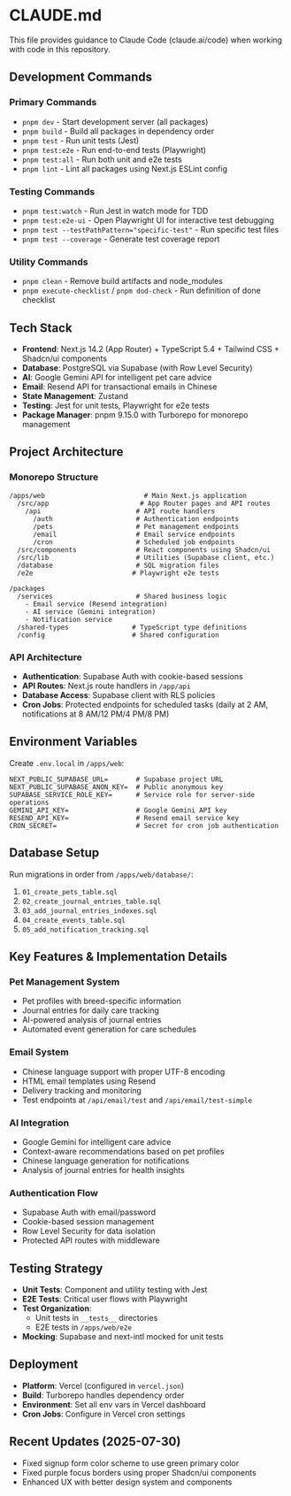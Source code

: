 # CLAUDE.md

This file provides guidance to Claude Code (claude.ai/code) when working with code in this repository.

## Development Commands

### Primary Commands
- `pnpm dev` - Start development server (all packages)
- `pnpm build` - Build all packages in dependency order
- `pnpm test` - Run unit tests (Jest)
- `pnpm test:e2e` - Run end-to-end tests (Playwright)
- `pnpm test:all` - Run both unit and e2e tests
- `pnpm lint` - Lint all packages using Next.js ESLint config

### Testing Commands
- `pnpm test:watch` - Run Jest in watch mode for TDD
- `pnpm test:e2e-ui` - Open Playwright UI for interactive test debugging
- `pnpm test --testPathPattern="specific-test"` - Run specific test files
- `pnpm test --coverage` - Generate test coverage report

### Utility Commands
- `pnpm clean` - Remove build artifacts and node_modules
- `pnpm execute-checklist` / `pnpm dod-check` - Run definition of done checklist

## Tech Stack
- **Frontend**: Next.js 14.2 (App Router) + TypeScript 5.4 + Tailwind CSS + Shadcn/ui components
- **Database**: PostgreSQL via Supabase (with Row Level Security)
- **AI**: Google Gemini API for intelligent pet care advice
- **Email**: Resend API for transactional emails in Chinese
- **State Management**: Zustand
- **Testing**: Jest for unit tests, Playwright for e2e tests
- **Package Manager**: pnpm 9.15.0 with Turborepo for monorepo management

## Project Architecture

### Monorepo Structure
```
/apps/web                         # Main Next.js application
  /src/app                       # App Router pages and API routes
    /api                        # API route handlers
      /auth                     # Authentication endpoints
      /pets                     # Pet management endpoints  
      /email                    # Email service endpoints
      /cron                     # Scheduled job endpoints
  /src/components               # React components using Shadcn/ui
  /src/lib                      # Utilities (Supabase client, etc.)
  /database                     # SQL migration files
  /e2e                         # Playwright e2e tests

/packages
  /services                     # Shared business logic
    - Email service (Resend integration)
    - AI service (Gemini integration)
    - Notification service
  /shared-types                # TypeScript type definitions
  /config                      # Shared configuration
```

### API Architecture
- **Authentication**: Supabase Auth with cookie-based sessions
- **API Routes**: Next.js route handlers in `/app/api`
- **Database Access**: Supabase client with RLS policies
- **Cron Jobs**: Protected endpoints for scheduled tasks (daily at 2 AM, notifications at 8 AM/12 PM/4 PM/8 PM)

## Environment Variables
Create `.env.local` in `/apps/web`:
```
NEXT_PUBLIC_SUPABASE_URL=       # Supabase project URL
NEXT_PUBLIC_SUPABASE_ANON_KEY=  # Public anonymous key
SUPABASE_SERVICE_ROLE_KEY=      # Service role for server-side operations
GEMINI_API_KEY=                 # Google Gemini API key
RESEND_API_KEY=                 # Resend email service key
CRON_SECRET=                    # Secret for cron job authentication
```

## Database Setup
Run migrations in order from `/apps/web/database/`:
1. `01_create_pets_table.sql`
2. `02_create_journal_entries_table.sql`
3. `03_add_journal_entries_indexes.sql`
4. `04_create_events_table.sql`
5. `05_add_notification_tracking.sql`

## Key Features & Implementation Details

### Pet Management System
- Pet profiles with breed-specific information
- Journal entries for daily care tracking
- AI-powered analysis of journal entries
- Automated event generation for care schedules

### Email System
- Chinese language support with proper UTF-8 encoding
- HTML email templates using Resend
- Delivery tracking and monitoring
- Test endpoints at `/api/email/test` and `/api/email/test-simple`

### AI Integration
- Google Gemini for intelligent care advice
- Context-aware recommendations based on pet profiles
- Chinese language generation for notifications
- Analysis of journal entries for health insights

### Authentication Flow
- Supabase Auth with email/password
- Cookie-based session management
- Row Level Security for data isolation
- Protected API routes with middleware

## Testing Strategy
- **Unit Tests**: Component and utility testing with Jest
- **E2E Tests**: Critical user flows with Playwright
- **Test Organization**: 
  - Unit tests in `__tests__` directories
  - E2E tests in `/apps/web/e2e`
- **Mocking**: Supabase and next-intl mocked for unit tests

## Deployment
- **Platform**: Vercel (configured in `vercel.json`)
- **Build**: Turborepo handles dependency order
- **Environment**: Set all env vars in Vercel dashboard
- **Cron Jobs**: Configure in Vercel cron settings

## Recent Updates (2025-07-30)
- Fixed signup form color scheme to use green primary color
- Fixed purple focus borders using proper Shadcn/ui components
- Enhanced UX with better design system and components